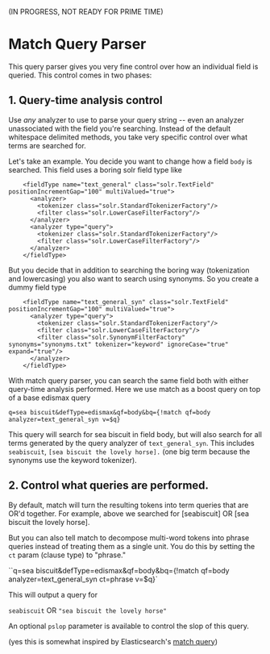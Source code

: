 (IN PROGRESS, NOT READY FOR PRIME TIME)

# Match Query Parser
This query parser gives you very fine control over how an individual field is queried. This control comes in two phases:

## 1. Query-time analysis control

Use *any* analyzer to use to parse your query string -- even an analyzer unassociated with the field you're searching. Instead of the default whitespace delimited methods, you take very specific control over what terms are searched for. 

Let's take an example. You decide you want to change how a field `body` is searched. This field uses a boring solr field type like

```
    <fieldType name="text_general" class="solr.TextField" positionIncrementGap="100" multiValued="true">
      <analyzer>
        <tokenizer class="solr.StandardTokenizerFactory"/>
        <filter class="solr.LowerCaseFilterFactory"/>
      </analyzer>
      <analyzer type="query">
        <tokenizer class="solr.StandardTokenizerFactory"/>
        <filter class="solr.LowerCaseFilterFactory"/>
      </analyzer>
    </fieldType>
```

But you decide that in addition to searching the boring way (tokenization and lowercasing) you also want to search using synonyms. So you create a dummy field type 

```
    <fieldType name="text_general_syn" class="solr.TextField" positionIncrementGap="100" multiValued="true">
      <analyzer type="query">
        <tokenizer class="solr.StandardTokenizerFactory"/>
        <filter class="solr.LowerCaseFilterFactory"/>
        <filter class="solr.SynonymFilterFactory" synonyms="synonyms.txt" tokenizer="keyword" ignoreCase="true" expand="true"/>
      </analyzer>
    </fieldType>
```

With match query parser, you can search the same field both with either query-time analysis performed. Here we use match as a boost query on top of a base edismax query

`q=sea biscuit&defType=edismax&qf=body&bq={!match qf=body analyzer=text_general_syn v=$q}`

This query will search for sea biscuit in field body, but will also search for all terms generated by the query analyzer of `text_general_syn`. This includes `seabiscuit`, `[sea biscuit the lovely horse].` (one big term because the synonyms use the keyword tokenizer).

## 2. Control what queries are performed.

By default, match will turn the resulting tokens into term queries that are OR'd together. For example, above we searched for [seabiscuit] OR [sea biscuit the lovely horse].

But you can also tell match to decompose multi-word tokens into phrase queries instead of treating them as a single unit. You do this by setting the `ct` param (clause type) to "phrase." 

``q=sea biscuit&defType=edismax&qf=body&bq={!match qf=body analyzer=text_general_syn ct=phrase v=$q}`

This will output a query for 

`seabiscuit` OR `"sea biscuit the lovely horse"`

An optional `pslop` parameter is available to control the slop of this query.

(yes this is somewhat inspired by Elasticsearch's [match query](https://www.elastic.co/guide/en/elasticsearch/reference/current/query-dsl-match-query.html))
